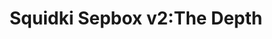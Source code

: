 ---
slug: squidki-sepbox-v2the-depth
title: Squidki Sepbox v2:The Depth
description: "Squidki Sepbox v2:The Depth is an exciting online game. Play for free directly in your browser!"
icon: /images/new_mods/Sprunki Sepbox v2-The Depth.png
url: https://wowtbc.net/sprunkin/sepbox-v2-depths/index.html
previewImage: /images/new_mods/Sprunki Sepbox v2-The Depth.png
type: new mods

# SEO配置
seo:
  title: "Squidki Sepbox v2:The Depth - Play Free Online Game | Fun Browser Games"
  description: "Squidki Sepbox v2:The Depth - Play this fun online game for free in your browser. No download required!"
  ogImage: "/images/new_mods/Sprunki Sepbox v2-The Depth.png"
  keywords: "squidki-sepbox-v2the-depth, online game, browser game, free game, new mods game, play online"

videoUrls:
  - https://www.youtube.com/embed/example1
  - https://www.youtube.com/embed/example2

whyPlay:
  title: "Why Play Squidki Sepbox v2:The Depth?"
  items:
    - "Immersive Gameplay: Squidki Sepbox v2:The Depth offers an engaging and immersive gaming experience that will keep you entertained for hours"
    - "Challenging Levels: Test your skills with increasingly difficult challenges and obstacles"
    - "Beautiful Graphics: Enjoy stunning visuals and smooth animations that bring the game world to life"
    - "Regular Updates: New content and features are added regularly to keep the game fresh and exciting"
    - "Free to Play: Experience all the fun without spending a penny"
    - "Community Features: Connect with other players, share strategies, and compete for high scores"
    - "Cross-Platform: Play on any device with a web browser, no downloads required"

features:
  title: "Key Features of Squidki Sepbox v2:The Depth"
  image: "/images/new_mods/Sprunki Sepbox v2-The Depth.png"
  items:
    - "Intuitive Controls: Easy to learn controls make Squidki Sepbox v2:The Depth accessible for players of all skill levels"
    - "Multiple Game Modes: Enjoy various gameplay options that provide different challenges and experiences"
    - "Character Customization: Personalize your gaming experience with unique characters and items"
    - "Achievement System: Complete special tasks to earn rewards and recognition"
    - "Leaderboards: Compete with players worldwide and see who can achieve the highest scores"

characteristics:
  title: "Game Characteristics"
  image: "/images/new_mods/Sprunki Sepbox v2-The Depth.png"
  items:
    - "Genre: New mods game with elements of strategy and skill"
    - "Difficulty: Suitable for both casual gamers and those seeking a challenge"
    - "Play Time: Quick sessions or extended gameplay, depending on your preference"
    - "Art Style: Vibrant and engaging visuals that enhance the gaming experience"
    - "Sound Design: Immersive audio that complements the gameplay perfectly"

info: "Squidki Sepbox v2:The Depth is an exciting online game that offers players a unique and engaging gaming experience. With its intuitive controls, stunning visuals, and challenging gameplay, Squidki Sepbox v2:The Depth provides hours of entertainment for players of all ages and skill levels. Whether you're looking for a quick gaming session during a break or an extended play session, Squidki Sepbox v2:The Depth delivers an immersive experience that will keep you coming back for more. The game features multiple levels of increasing difficulty, ensuring that players are constantly challenged as they progress. With regular updates adding new content and features, Squidki Sepbox v2:The Depth remains fresh and exciting, providing endless entertainment options for its growing community of players."

howToPlayIntro: "Welcome to Squidki Sepbox v2:The Depth! This guide will walk you through the basics and help you master the game. Whether you're a beginner or looking to improve your skills, these tips and instructions will enhance your gaming experience."

howToPlaySteps:
  - title: "Getting Started"
    description: "Begin your Squidki Sepbox v2:The Depth adventure by familiarizing yourself with the controls. Use your keyboard or mouse to navigate through the game interface. The tutorial will guide you through the basic mechanics and help you understand the objectives."
  - title: "Understanding the Objectives"
    description: "In Squidki Sepbox v2:The Depth, your main goal is to progress through levels by completing specific objectives. Each level presents unique challenges that require different strategies and approaches."
  - title: "Mastering the Controls"
    description: "Practice using the controls to improve your precision and reaction time. Squidki Sepbox v2:The Depth requires quick reflexes and strategic thinking to overcome obstacles and defeat opponents."
  - title: "Utilizing Power-ups"
    description: "Collect power-ups throughout the game to enhance your abilities and overcome difficult challenges. Each power-up offers unique advantages that can be crucial for success."
  - title: "Developing Strategies"
    description: "As you progress in Squidki Sepbox v2:The Depth, develop effective strategies for different scenarios. Analyze patterns, anticipate challenges, and adapt your approach to maximize your performance."

faq:
  title: "Frequently Asked Questions about Squidki Sepbox v2:The Depth"
  items:
    - question: "Is Squidki Sepbox v2:The Depth free to play?"
      answer: "Yes, Squidki Sepbox v2:The Depth is completely free to play directly in your web browser. No downloads or purchases are required to enjoy the full game experience."
    - question: "Can I play Squidki Sepbox v2:The Depth on mobile devices?"
      answer: "Yes, Squidki Sepbox v2:The Depth is optimized for both desktop and mobile play. You can enjoy the game on any device with a web browser and internet connection."
    - question: "Are there any in-game purchases?"
      answer: "While Squidki Sepbox v2:The Depth is free to play, there may be optional in-game purchases available for cosmetic items or additional features that don't affect core gameplay."
    - question: "How often is Squidki Sepbox v2:The Depth updated?"
      answer: "The developers regularly update Squidki Sepbox v2:The Depth with new content, features, and improvements based on player feedback and game performance."
    - question: "Can I play Squidki Sepbox v2:The Depth offline?"
      answer: "Currently, Squidki Sepbox v2:The Depth requires an internet connection to play as it's a browser-based online game."
    - question: "Is Squidki Sepbox v2:The Depth suitable for children?"
      answer: "Yes, Squidki Sepbox v2:The Depth is designed to be family-friendly and suitable for players of all ages."
    - question: "How do I report bugs or issues?"
      answer: "If you encounter any problems while playing Squidki Sepbox v2:The Depth, you can report them through the game's support page or contact the developers directly through their website."
    - question: "Still Have Questions?"
      answer: "If you have additional questions about Squidki Sepbox v2:The Depth that aren't covered in this FAQ, please visit our support center or contact our customer service team for assistance."
---